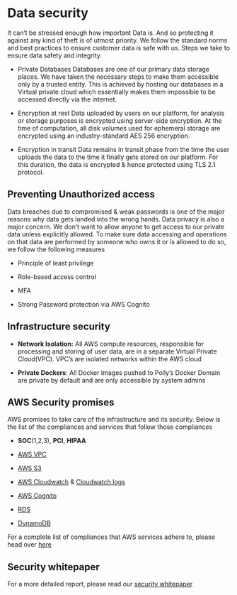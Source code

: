 # Data security

It can’t be stressed enough how important Data is. And so protecting it against any kind of theft is of utmost priority. We follow the standard norms and best practices to ensure customer data is safe with us. Steps we take to ensure data safety and integrity.

*  Private Databases 
Databases are one of our primary data storage places. We have taken the necessary steps to make them accessible only by a trusted entity. This is achieved by hosting our databases in a Virtual private cloud which essentially makes them impossible to be accessed directly via the internet.

*  Encryption at rest 
Data uploaded by users on our platform, for analysis or storage purposes is encrypted using server-side encryption. At the time of computation, all disk volumes used for ephemeral storage are encrypted using an industry-standard AES 256 encryption.

*  Encryption in transit 
Data remains in transit phase from the time the user uploads the data to the time it finally gets stored on our platform. For this duration, the data is encrypted & hence protected using TLS 2.1 protocol.


## Preventing Unauthorized access

Data breaches due to compromised & weak passwords is one of the major reasons why data gets landed into the wrong hands. Data privacy is also a major concern. We don’t want to allow anyone to get access to our private data unless explicitly allowed. To make sure data accessing and operations on that data are performed by someone who owns it or is allowed to do so, we follow the following measures

* Principle of least privilege

* Role-based access control

* MFA

* Strong Password protection via AWS Cognito


## Infrastructure security

* **Network Isolation:** All AWS compute resources, responsible for processing and storing of user data, are in a separate Virtual Private Cloud(VPC). VPC’s are isolated networks within the AWS cloud

* **Private Dockers**: All Docker Images pushed to Polly’s Docker Domain are private by default and are only accessible by system admins 



## AWS Security promises

AWS promises to take care of the infrastructure and its security. Below is the list of the compliances and services that follow those compliances

* **SOC**(1,2,3), **PCI**, **HIPAA**

* [AWS VPC](https://aws.amazon.com/vpc/ "https://aws.amazon.com/vpc/")

* [AWS S3](https://aws.amazon.com/s3/ "https://aws.amazon.com/s3/")

* [AWS Cloudwatch](https://aws.amazon.com/cloudwatch/ "https://aws.amazon.com/cloudwatch/") & [Cloudwatch logs](https://docs.aws.amazon.com/AmazonCloudWatch/latest/logs/WhatIsCloudWatchLogs.html "https://docs.aws.amazon.com/AmazonCloudWatch/latest/logs/WhatIsCloudWatchLogs.html")

* [AWS Cognito](https://aws.amazon.com/cognito/ "https://aws.amazon.com/cognito/")

* [RDS](https://aws.amazon.com/rds/ "https://aws.amazon.com/rds/")

* [DynamoDB](https://aws.amazon.com/dynamodb/ "https://aws.amazon.com/dynamodb/") 



For a complete list of compliances that AWS services adhere to, please head over [here](https://aws.amazon.com/compliance/services-in-scope/ "https://aws.amazon.com/compliance/services-in-scope/") 


## Security whitepaper

For a more detailed report, please read our [security whitepaper](https://ss-usa.s3.amazonaws.com/c/308473941/media/103395fa8e7b4f0c0568268917274591/Security%20and%20Compliance%20in%20Polly%20-%20Accelerating%20drug%20discovery%20secur.pdf "https://ss-usa.s3.amazonaws.com/c/308473941/media/103395fa8e7b4f0c0568268917274591/Security%20and%20Compliance%20in%20Polly%20-%20Accelerating%20drug%20discovery%20secur.pdf")
